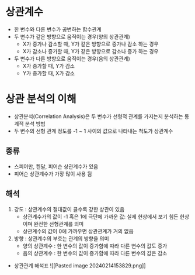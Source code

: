 # 상관계수 
- 한 변수와 다른 변수가 공변하는 함수관계
- 두 변수가 같은 방향으로 움직이는 경우(양의 상관관계)
	- X가 증가나 감소할 때, Y가 같은 방향으로 증가나 감소 하는 경우
	- X가 감소나 증가할 때, Y가  같은 방향으로 감소나 증가 하는 경우
- 두 변수가 다른 방향으로 움직이는 경우(음의 상관관계)
	- X가 증가할 때, Y가 감소
	- Y가 증가할 때, X가 감소 


# 상관 분석의 이해 
- 상관분석(Correlation Analysis)은 두 변수가 선형적 관계를 가지는지 분석하는 통계적 분석 방법 
- 두 변수의 선형 관계 정도를 -1 ~ 1 사이의 값으로 나타내는 척도가 상관계수 
## 종류 
- 스피어만, 켄달, 피어슨 상관계수가 있음 
- 피어슨 상관계수가 가장 많이 사용 됨 
## 해석 
1. 강도 : 상관계수의 절대값이 클수록 강한 상관이 있음 
	- 상관계수가의 값이 -1 혹은 1에 극단에 가까운 값: 실제 현상에서 보기 힘든 현상이며 완전한 선형관계를 의미 
	- 상관계수의 값이 0에 가까우면 상관관계가 거의 없음 
2. 방향 : 상관계수의 부호는 관계의 방향을 의미 
	- 양의 상관계수 : 한 변수의 값이 증가함에 따라 다른 변수의 값도 증가 
	- 음의 상관계수 : 한 변수의 값이 증가함에 따라 다른 변수의 값은 감소 
- 상관관계 해석표 
![[Pasted image 20240214153829.png]]

